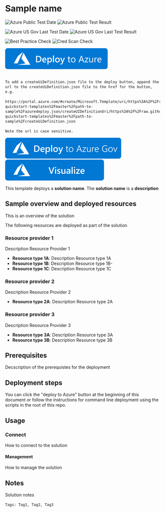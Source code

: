 # Sample name

![Azure Public Test Date](https://azurequickstartsservice.blob.core.windows.net/badges/path-to-sample/PublicLastTestDate.svg)
![Azure Public Test Result](https://azurequickstartsservice.blob.core.windows.net/badges/path-to-sample/PublicDeployment.svg)

![Azure US Gov Last Test Date](https://azurequickstartsservice.blob.core.windows.net/badges/path-to-sample/FairfaxLastTestDate.svg)
![Azure US Gov Last Test Result](https://azurequickstartsservice.blob.core.windows.net/badges/path-to-sample/FairfaxDeployment.svg)

![Best Practice Check](https://azurequickstartsservice.blob.core.windows.net/badges/path-to-sample/BestPracticeResult.svg)
![Cred Scan Check](https://azurequickstartsservice.blob.core.windows.net/badges/path-to-sample/CredScanResult.svg)

[![Deploy To Azure](https://raw.githubusercontent.com/Azure/azure-quickstart-templates/master/1-CONTRIBUTION-GUIDE/images/deploytoazure.svg?sanitize=true)](https://portal.azure.com/#create/Microsoft.Template/uri/https%3A%2F%2Fraw.githubusercontent.com%2FAzure%2Fazure-quickstart-templates%2Fmaster%2Fpath-to-sample%2Fazuredeploy.json)

```

To add a createUiDefinition.json file to the deploy button, append the url to the createUiDefinition.json file to the href for the button, e.g.

https://portal.azure.com/#create/Microsoft.Template/uri/https%3A%2F%2Fraw.githubusercontent.com%2FAzure%2Fazure-quickstart-templates%2Fmaster%2Fpath-to-sample%2Fazuredeploy.json/createUIDefinitionUri/https%3A%2F%2Fraw.githubusercontent.com%2FAzure%2Fazure-quickstart-templates%2Fmaster%2Fpath-to-sample%2FcreateUiDefinition.json

Note the url is case sensitive.

```

[![Deploy To Azure US Gov](https://raw.githubusercontent.com/Azure/azure-quickstart-templates/master/1-CONTRIBUTION-GUIDE/images/deploytoazuregov.svg?sanitize=true)](https://portal.azure.us/#create/Microsoft.Template/uri/https%3A%2F%2Fraw.githubusercontent.com%2FAzure%2Fazure-quickstart-templates%2Fmaster%2Fpath-to-sample%2Fazuredeploy.json)
[![Visualize](https://raw.githubusercontent.com/Azure/azure-quickstart-templates/master/1-CONTRIBUTION-GUIDE/images/visualizebutton.svg?sanitize=true)](http://armviz.io/#/?load=https%3A%2F%2Fraw.githubusercontent.com%2FAzure%2Fazure-quickstart-templates%2Fmaster%2Fpath-to-sample%2Fazuredeploy.json)

This template deploys a **solution name**. The **solution name** is a **description**

## Sample overview and deployed resources

This is an overview of the solution

The following resources are deployed as part of the solution

### Resource provider 1

Description Resource Provider 1

- **Resource type 1A**: Description Resource type 1A
- **Resource type 1B**: Description Resource type 1B-
- **Resource type 1C**: Description Resource type 1C

### Resource provider 2

Description Resource Provider 2

- **Resource type 2A**: Description Resource type 2A

### Resource provider 3

Description Resource Provider 3

- **Resource type 3A**: Description Resource type 3A
- **Resource type 3B**: Description Resource type 3B

## Prerequisites

Decscription of the prerequistes for the deployment

## Deployment steps

You can click the "deploy to Azure" button at the beginning of this document or follow the instructions for command line deployment using the scripts in the root of this repo.

## Usage

### Connect

How to connect to the solution

#### Management

How to manage the solution

## Notes

Solution notes

`Tags: Tag1, Tag2, Tag3`
